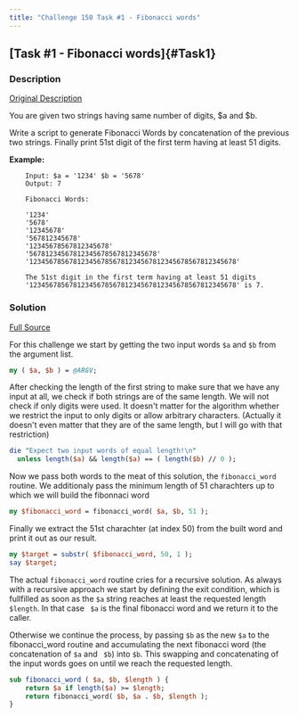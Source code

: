 ```yaml
---
title: "Challenge 150 Task #1 - Fibonacci words"
---
```


## [Task #1 - Fibonacci words]{#Task1}

### Description

[Original Description](https://theweeklychallenge.org/blog/perl-weekly-challenge-150/#TASK1)

You are given two strings having same number of digits, $a and $b.

Write a script to generate Fibonacci Words by concatenation of the previous two
strings. Finally print 51st digit of the first term having at least 51 digits.

**Example:**

```
    Input: $a = '1234' $b = '5678'
    Output: 7

    Fibonacci Words:

    '1234'
    '5678'
    '12345678'
    '567812345678'
    '12345678567812345678'
    '56781234567812345678567812345678'
    '1234567856781234567856781234567812345678567812345678'

    The 51st digit in the first term having at least 51 digits
    '1234567856781234567856781234567812345678567812345678' is 7.
```

### Solution

[Full Source](https://github.com/manwar/perlweeklychallenge-club/blob/master/challenge-150/alexander-pankoff/perl/ch-1.pl)

For this challenge we start by getting the two input words `$a` and `$b`
from the argument list.

```perl
my ( $a, $b ) = @ARGV;
```

After checking the length of the first string to make sure that we have any
input at all, we check if both strings are of the same length. We will not check
if only digits were used. It doesn't matter for the algorithm whether we
restrict the input to only digits or allow arbitrary characters. (Actually it
doesn't even matter that they are of the same length, but I will go with that
restriction)

```perl
die "Expect two input words of equal length!\n"
  unless length($a) && length($a) == ( length($b) // 0 );
```

Now we pass both words to the meat of this solution, the `fibonacci_word`
routine. We additionaly pass the minimum length of 51 charachters up to which we
will build the fibonnaci word

```perl
my $fibonacci_word = fibonacci_word( $a, $b, 51 );
```

Finally we extract the 51st charachter (at index 50) from the built word and
print it out as our result.

```perl
my $target = substr( $fibonacci_word, 50, 1 );
say $target;
```

The actual `fibonacci_word` routine cries for a recursive solution. As always
with a recursive approach we start by defining the exit condition, which is
fullfilled as soon as the `$a` string reaches at least the requested length
`$length`. In that case ` $a` is the final fibonacci word and we return it to
the caller.

Otherwise we continue the process, by passing `$b` as the new `$a` to the
fibonacci_word routine and accumulating the next fibonacci word (the
concatenation of `$a` and ` $b`) into `$b`. This swapping and concatenating of
the input words goes on until we reach the requested length.

```perl
sub fibonacci_word ( $a, $b, $length ) {
    return $a if length($a) >= $length;
    return fibonacci_word( $b, $a . $b, $length );
}
```
